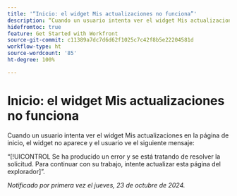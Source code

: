 ```yaml
---
title: '“Inicio: el widget Mis actualizaciones no funciona”'
description: “Cuando un usuario intenta ver el widget Mis actualizaciones en la página de inicio, el widget no aparece y el usuario ve un mensaje”.
hidefromtoc: true
feature: Get Started with Workfront
source-git-commit: c11389a7dc7d6d62f1025c7c42f8b5e22204581d
workflow-type: ht
source-wordcount: '85'
ht-degree: 100%

---
```



# Inicio: el widget Mis actualizaciones no funciona

Cuando un usuario intenta ver el widget Mis actualizaciones en la página de inicio, el widget no aparece y el usuario ve el siguiente mensaje:

“[!UICONTROL Se ha producido un error y se está tratando de resolver la solicitud. Para continuar con su trabajo, intente actualizar esta página del explorador]”.

_Notificado por primera vez el jueves, 23 de octubre de 2024._
